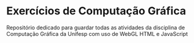 # Exercícios de Computação Gráfica
Repositório dedicado para guardar todas as atividades da disciplina de Computação Gráfica da Unifesp com uso de WebGL HTML e JavaScript
